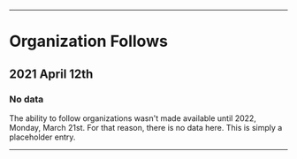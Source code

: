 
***

# Organization Follows

## 2021 April 12th

### No data

The ability to follow organizations wasn't made available until 2022, Monday, March 21st. For that reason, there is no data here. This is simply a placeholder entry.

***
